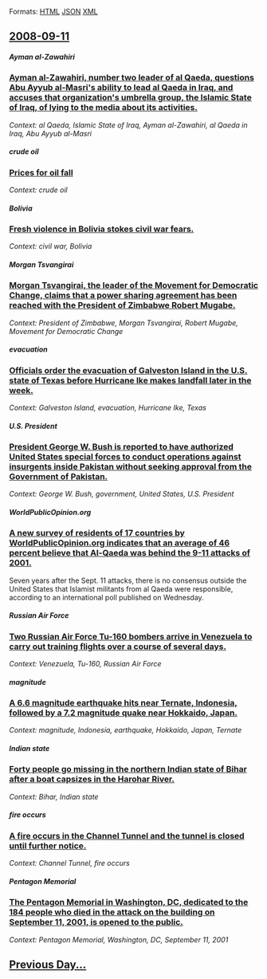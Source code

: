
Formats: [HTML](2008/09/11/index.html)  [JSON](2008/09/11/index.json)  [XML](2008/09/11/index.xml)  

## [2008-09-11](/news/2008/09/11/index.md)

##### Ayman al-Zawahiri
### [ Ayman al-Zawahiri, number two leader of al Qaeda, questions Abu Ayyub al-Masri's ability to lead al Qaeda in Iraq, and accuses that organization's umbrella group, the Islamic State of Iraq, of lying to the media about its activities. ](/news/2008/09/11/ayman-al-zawahiri-number-two-leader-of-al-qaeda-questions-abu-ayyub-al-masri-s-ability-to-lead-al-qaeda-in-iraq-and-accuses-that-organiz.md)
_Context: al Qaeda, Islamic State of Iraq, Ayman al-Zawahiri, al Qaeda in Iraq, Abu Ayyub al-Masri_

##### crude oil
### [ Prices for oil fall ](/news/2008/09/11/prices-for-oil-fall.md)
_Context: crude oil_

##### Bolivia
### [ Fresh violence in Bolivia stokes civil war fears. ](/news/2008/09/11/fresh-violence-in-bolivia-stokes-civil-war-fears.md)
_Context: civil war, Bolivia_

##### Morgan Tsvangirai
### [ Morgan Tsvangirai, the leader of the Movement for Democratic Change, claims that a power sharing agreement has been reached with the President of Zimbabwe Robert Mugabe. ](/news/2008/09/11/morgan-tsvangirai-the-leader-of-the-movement-for-democratic-change-claims-that-a-power-sharing-agreement-has-been-reached-with-the-presid.md)
_Context: President of Zimbabwe, Morgan Tsvangirai, Robert Mugabe, Movement for Democratic Change_

##### evacuation
### [ Officials order the evacuation of Galveston Island in the U.S. state of Texas before Hurricane Ike makes landfall later in the week. ](/news/2008/09/11/officials-order-the-evacuation-of-galveston-island-in-the-u-s-state-of-texas-before-hurricane-ike-makes-landfall-later-in-the-week.md)
_Context: Galveston Island, evacuation, Hurricane Ike, Texas_

##### U.S. President
### [ President George W. Bush is reported to have authorized United States special forces to conduct operations against insurgents inside Pakistan without seeking approval from the Government of Pakistan. ](/news/2008/09/11/president-george-w-bush-is-reported-to-have-authorized-united-states-special-forces-to-conduct-operations-against-insurgents-inside-pakist.md)
_Context: George W. Bush, government, United States, U.S. President_

##### WorldPublicOpinion.org
### [ A new survey of residents of 17 countries by WorldPublicOpinion.org indicates that an average of 46 percent believe that Al-Qaeda was behind the 9-11 attacks of 2001. ](/news/2008/09/11/a-new-survey-of-residents-of-17-countries-by-worldpublicopinion-org-indicates-that-an-average-of-46-percent-believe-that-al-qaeda-was-behin.md)
Seven years after the Sept. 11 attacks, there is no consensus outside the United States that Islamist militants from al Qaeda were responsible, according to an international poll published on Wednesday.

##### Russian Air Force
### [ Two Russian Air Force Tu-160 bombers arrive in Venezuela to carry out training flights over a course of several days. ](/news/2008/09/11/two-russian-air-force-tu-160-bombers-arrive-in-venezuela-to-carry-out-training-flights-over-a-course-of-several-days.md)
_Context: Venezuela, Tu-160, Russian Air Force_

##### magnitude
### [ A 6.6 magnitude earthquake hits near Ternate, Indonesia, followed by a 7.2 magnitude quake near Hokkaido, Japan. ](/news/2008/09/11/a-6-6-magnitude-earthquake-hits-near-ternate-indonesia-followed-by-a-7-2-magnitude-quake-near-hokkaido-japan.md)
_Context: magnitude, Indonesia, earthquake, Hokkaido, Japan, Ternate_

##### Indian state
### [ Forty people go missing in the northern Indian state of Bihar after a boat capsizes in the Harohar River. ](/news/2008/09/11/forty-people-go-missing-in-the-northern-indian-state-of-bihar-after-a-boat-capsizes-in-the-harohar-river.md)
_Context: Bihar, Indian state_

##### fire occurs
### [ A fire occurs in the Channel Tunnel and the tunnel is closed until further notice. ](/news/2008/09/11/a-fire-occurs-in-the-channel-tunnel-and-the-tunnel-is-closed-until-further-notice.md)
_Context: Channel Tunnel, fire occurs_

##### Pentagon Memorial
### [ The Pentagon Memorial in Washington, DC, dedicated to the 184 people who died in the attack on the building on September 11, 2001, is opened to the public. ](/news/2008/09/11/the-pentagon-memorial-in-washington-dc-dedicated-to-the-184-people-who-died-in-the-attack-on-the-building-on-september-11-2001-is-opene.md)
_Context: Pentagon Memorial, Washington, DC, September 11, 2001_

## [Previous Day...](/news/2008/09/10/index.md)

